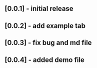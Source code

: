 ## [0.0.1] - initial release
## [0.0.2] - add example tab
## [0.0.3] - fix bug and md file
## [0.0.4] - added demo file
